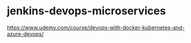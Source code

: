 # jenkins-devops-microservices
https://www.udemy.com/course/devops-with-docker-kubernetes-and-azure-devops/
